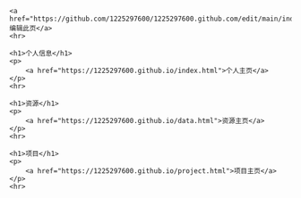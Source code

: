     <a href="https://github.com/1225297600/1225297600.github.com/edit/main/index.md">编辑此页</a>
    <hr>
    
    <h1>个人信息</h1>
    <p>
        <a href="https://1225297600.github.io/index.html">个人主页</a>
    </p>
    <hr>
    
    <h1>资源</h1>
    <p>
        <a href="https://1225297600.github.io/data.html">资源主页</a>
    </p>
    <hr>
    
    <h1>项目</h1>
    <p>
        <a href="https://1225297600.github.io/project.html">项目主页</a>
    </p>
    <hr>


